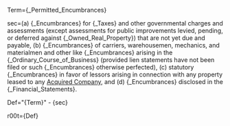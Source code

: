 Term={_Permitted_Encumbrances}

sec=(a) {_Encumbrances} for {_Taxes} and other governmental charges and assessments (except assessments for public improvements levied, pending, or deferred against {_Owned_Real_Property}) that are not yet due and payable, (b) {_Encumbrances} of carriers, warehousemen, mechanics, and materialmen and other like {_Encumbrances} arising in the {_Ordinary_Course_of_Business} (provided lien statements have not been filed or such {_Encumbrances} otherwise perfected), (c) statutory {_Encumbrances} in favor of lessors arising in connection with any property leased to any <a href="#SPA.Def.Acquired_Companies.Def" class="definedterm">Acquired Company</a>, and (d) {_Encumbrances} disclosed in the {_Financial_Statements}.

Def="{Term}" - {sec}

r00t={Def}
